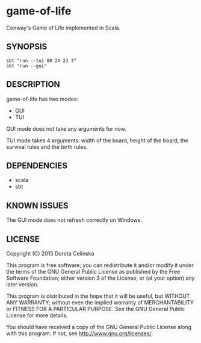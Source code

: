 game-of-life
============

Conway's Game of Life implemented in Scala.

SYNOPSIS
--------

    sbt "run --tui 80 24 23 3"
    sbt "run --gui"

DESCRIPTION
-----------

game-of-life has two modes:

- GUI
- TUI

GUI mode does not take any arguments for now.

TUI mode takes 4 arguments: width of the board, height of the board, the survival rules and the birth rules.

DEPENDENCIES
------------

- scala
- sbt

KNOWN ISSUES
------------

The GUI mode does not refresh correctly on Windows.

LICENSE
-------

Copyright (C) 2015 Dorota Celinska

This program is free software; you can redistribute it and/or
modify it under the terms of the GNU General Public License
as published by the Free Software Foundation; either version 3
of the License, or (at your option) any later version.

This program is distributed in the hope that it will be useful,
but WITHOUT ANY WARRANTY; without even the implied warranty of
MERCHANTABILITY or FITNESS FOR A PARTICULAR PURPOSE.  See the
GNU General Public License for more details.

You should have received a copy of the GNU General Public License
along with this program. If not, see <http://www.gnu.org/licenses/>.
